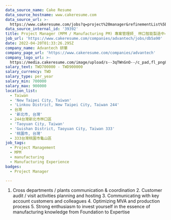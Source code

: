 ```yaml
---
data_source_name: Cake Resume
data_source_hostname: www.cakeresume.com
data_source_url: >-
  https://www.cakeresume.com/jobs?q=project%20manager&refinementList%5Blang_name%5D%5B0%5D=English&refinementList%5Bsalary_type%5D=per_year&range%5Bsalary_range%5D%5Bmin%5D=1000000&page=2
data_source_internal_id: '39392'
title: Project Manager (MPM / Manufacturing PM) 專案管理師_ 林口智能製造中心
job_url: 'https://www.cakeresume.com/companies/advantech/jobs/db5a90'
date: 2022-04-20T01:33:26.295Z
company_name: Advantech 研華
company_page_url: 'https://www.cakeresume.com/companies/advantech'
company_logo_url: >-
  https://media.cakeresume.com/image/upload/s--3qTWnGnO--/c_pad,fl_png8,h_200,w_200/v1643360279/yupj58zxpza7gabhhfyz.png
salary_text: TWD700000 - TWD900000
salary_currency: TWD
salary_type: per_year
salary_min: 700000
salary_max: 900000
location_list:
  - Taiwan
  - 'New Taipei City, Taiwan'
  - 'Linkou District, New Taipei City, Taiwan 244'
  - 台灣
  - '新北市, 台灣'
  - 244台灣新北市林口區
  - 'Taoyuan City, Taiwan'
  - 'Guishan District, Taoyuan City, Taiwan 333'
  - '桃園市, 台灣'
  - 333台灣桃園市龜山區
job_tags:
  - Project Management
  - MPM
  - manufacturing
  - Manufacturing Experience
badges:
  - Project Manager

---
```


1. Cross departments / plants communication & coordination 2. Customer audit / visit activities planning and hosting 3. Communicating with key account customers and colleagues 4. Optimizing MVA and production process 5. Strong enthusiasm to invest yourself in the essence of manufacturing knowledge from Foundation to Expertise